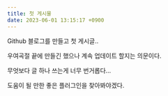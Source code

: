 ```yaml
---
title: 첫 게시물
date: 2023-06-01 13:15:17 +0900
---
```


Github 블로그를 만들고 첫 게시글..

우여곡절 끝에 만들긴 했으나 계속 업데이트 할지는 의문이다.

무엇보다 글 하나 쓰는게 너무 번거롭다...

도움이 될 만한 좋은 플러그인을 찾아봐야겠다.
